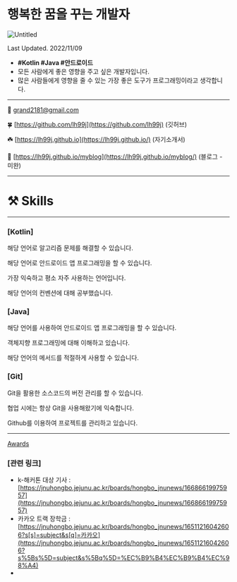 # 행복한 꿈을 꾸는 개발자

![Untitled](assets/images/profileimg.png)

Last Updated. 2022/11/09

- **#Kotlin #Java #안드로이드**
- 모든 사람에게 좋은 영향을 주고 싶은 개발자입니다.
- 많은 사람들에게 영향을 줄 수 있는 가장 좋은 도구가 
프로그래밍이라고 생각합니다.

---

💌 grand2181@gmail.com

🍀 [https://github.com/lh99j](https://github.com/lh99j) (깃허브)

☘️ [https://lh99j.github.io](https://lh99j.github.io/) (자기소개서)

🌱 [https://lh99j.github.io/myblog](https://lh99j.github.io/myblog/) (블로그 - 미완)

---

# ⚒️ Skills

---

### [Kotlin]

해당 언어로 알고리즘 문제를 해결할 수 있습니다.

해당 언어로 안드로이드 앱 프로그래밍을 할 수 있습니다.

가장 익숙하고 평소 자주 사용하는 언어입니다.

해당 언어의 컨벤션에 대해 공부했습니다.

### [Java]

해당 언어를 사용하여 안드로이드 앱 프로그래밍을 할 수 있습니다.

객체지향 프로그래밍에 대해 이해하고 있습니다.

해당 언어의 메서드를 적절하게 사용할 수 있습니다.

### [Git]

Git을 활용한 소스코드의 버전 관리를 할 수 있습니다.

협업 시에는 항상 Git을 사용해왔기에 익숙합니다.

Github를 이용하여 프로젝트를 관리하고 있습니다.

---

[Awards](https://www.notion.so/d9ef2ff7415a4913ba9135cd9aab9a8d)

### [관련 링크]

- k-해커톤 대상 기사 : [https://jnuhongbo.jejunu.ac.kr/boards/hongbo_jnunews/16686619975957](https://jnuhongbo.jejunu.ac.kr/boards/hongbo_jnunews/16686619975957)
- 카카오 트랙 장학금 : [https://jnuhongbo.jejunu.ac.kr/boards/hongbo_jnunews/16511216042606?s[s]=subject&s[q]=카카오](https://jnuhongbo.jejunu.ac.kr/boards/hongbo_jnunews/16511216042606?s%5Bs%5D=subject&s%5Bq%5D=%EC%B9%B4%EC%B9%B4%EC%98%A4)
-
